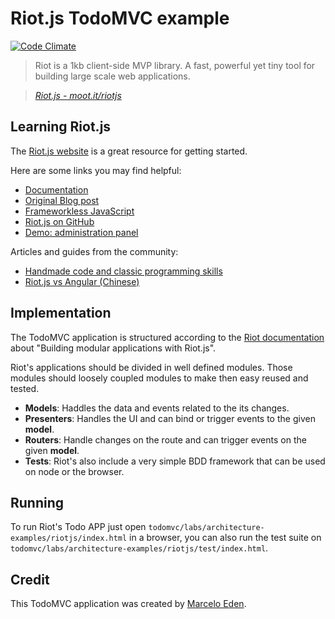 # Riot.js TodoMVC example
[![Code Climate](https://codeclimate.com/github/3den/riotjs-todomvc.png)](https://codeclimate.com/github/3den/riotjs-todomvc)

> Riot is a 1kb client-side MVP library. A fast, powerful yet tiny tool for building large scale web applications.

> _[Riot.js - moot.it/riotjs](https://moot.it/riotjs)_

## Learning Riot.js

The [Riot.js website](https://moot.it/riotjs) is a great resource for getting started.

Here are some links you may find helpful:

* [Documentation](https://moot.it/riotjs/docs/)
* [Original Blog post](https://moot.it/blog/technology/riotjs-the-1kb-mvp-framework.html)
* [Frameworkless JavaScript](https://moot.it/blog/technology/frameworkless-javascript.html)
* [Riot.js on GitHub](https://github.com/moot/riotjs)
* [Demo: administration panel](https://moot.it/riotjs/demo/)

Articles and guides from the community:

* [Handmade code and classic programming skills](https://medium.com/code-adventures/22d94cc295bc)
* [Riot.js vs Angular (Chinese)](https://speakerdeck.com/mrorz/wu-ji-bi-fan-riot-dot-js-yu-angular-dot-js-za-tan)


## Implementation

The TodoMVC application is structured according to the [Riot documentation](https://moot.it/riotjs/docs/) about "Building modular applications with Riot.js".

Riot's applications should be divided in well defined modules. Those modules should loosely coupled modules to make then easy reused and tested.

* **Models**: Haddles the data and events related to the its changes.
* **Presenters**: Handles the UI and can bind or trigger events to the given **model**.
* **Routers**: Handle changes on the route and can trigger events on the given **model**.
* **Tests**: Riot's also include a very simple BDD framework that can be used on node or the browser.


## Running

To run Riot's Todo APP just open `todomvc/labs/architecture-examples/riotjs/index.html` in a browser, you can also run the test suite on `todomvc/labs/architecture-examples/riotjs/test/index.html`.

## Credit

This TodoMVC application was created by [Marcelo Eden](https://github.com/3den).

